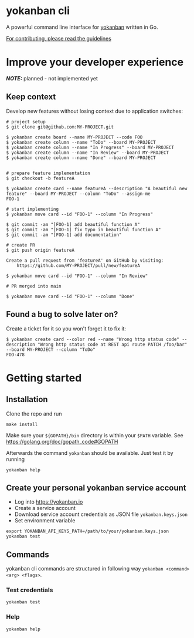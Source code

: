 # yokanban cli

A powerful command line interface for [yokanban](httsp://yokanban.io) written in Go.

[For contributing, please read the guidelines](CONTRIBUTING.md)

# Improve your developer experience


**_NOTE:_** planned - not implemented yet


## Keep context

Develop new features without losing context due to application switches:

```shell
# project setup
$ git clone git@github.com:MY-PROJECT.git

$ yokanban create board --name MY-PROJECT --code FOO
$ yokanban create column --name "ToDo" --board MY-PROJECT
$ yokanban create column --name "In Progress" --board MY-PROJECT
$ yokanban create column --name "In Review" --board MY-PROJECT
$ yokanban create column --name "Done" --board MY-PROJECT


# prepare feature implementation
$ git checkout -b featureA

$ yokanban create card --name featureA --description "A beautiful new feature" --board MY-PROJECT --column "ToDo" --assign-me
FOO-1

# start implementing
$ yokanban move card --id "FOO-1" --column "In Progress"

$ git commit -am "[FOO-1] add beautiful function A"
$ git commit -am "[FOO-1] fix typo in beautiful function A"
$ git commit -am "[FOO-1] add documentation"

# create PR
$ git push origin featureA

Create a pull request from 'featureA' on GitHub by visiting:
	https://github.com/MY-PROJECT/pull/new/featureA

$ yokanban move card --id "FOO-1" --column "In Review"

# PR merged into main

$ yokanban move card --id "FOO-1" --column "Done"
```

## Found a bug to solve later on?

Create a ticket for it so you won't forget it to fix it:

```shell
$ yokanban create card --color red --name "Wrong http status code" --description "Wrong http status code at REST api route PATCH /foo/bar" --board MY-PROJECT --column "ToDo"
FOO-478
```

# Getting started

## Installation

Clone the repo and run

    make install

Make sure your `${GOPATH}/bin` directory is within your `$PATH` variable.
See https://golang.org/doc/gopath_code#GOPATH

Afterwards the command `yokanban` should be available. Just test it by running

    yokanban help

## Create your personal yokanban service account

- Log into https://yokanban.io
- Create a service account
- Download service account credentials as JSON file `yokanban.keys.json`
- Set environment variable

```
export YOKANBAN_API_KEYS_PATH=/path/to/your/yokanban.keys.json 
yokanban test
```

## Commands

yokanban cli commands are structured in following way `yokanban <command> <arg> <flags>`.

### Test credentials

    yokanban test

### Help

    yokanban help
